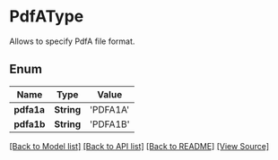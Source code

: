 # PdfAType
Allows to specify PdfA file format.

## Enum
Name | Type | Value
------------ | ------------- | -------------
**pdfa1a** | **String** | 'PDFA1A'
**pdfa1b** | **String** | 'PDFA1B'

[[Back to Model list]](../README.md#documentation-for-models) [[Back to API list]](../README.md#documentation-for-api-endpoints) [[Back to README]](../README.md) [[View Source]](../AsposePdfCloud/Models/PdfAType.swift)

